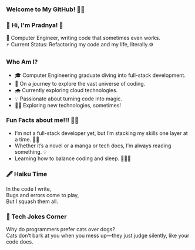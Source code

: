 ### Welcome to My GitHub! 👾✨

###  👋 Hi, I'm Pradnya! 🌟

🚀 Computer Engineer, writing code that sometimes even works. <br>
⚡ Current Status: Refactoring my code and my life, literally.⚙️

### Who Am I?
- 🎓 Computer Engineering graduate diving into full-stack development.
- 🚀 On a journey to explore the vast universe of coding.
- 🌧️ Currently exploring cloud technologies. 
- 💡 Passionate about turning code into magic. 
- 👨‍💻 Exploring new technologies, sometimes!

### Fun Facts about me!!! 🧑‍🚀
-  I’m not a full-stack developer yet, but I’m stacking my skills one layer at a time. 🐛🔨
- Whether it’s a novel or a manga or tech docs, I’m always reading something. 💡
- Learning how to balance coding and sleep. 🧩🧑‍💻

### 🖋️ Haiku Time 
In the code I write, <br> Bugs and errors come to play, <br> But I squash them all. <br>

### 🤖 Tech Jokes Corner 
Why do programmers prefer cats over dogs? <br> Cats don’t bark at you when you mess up—they just judge silently, like your code does.

<!---
pjeurkar/pjeurkar is a ✨ special ✨ repository because its `README.md` (this file) appears on your GitHub profile.
You can click the Preview link to take a look at your changes.
--->
